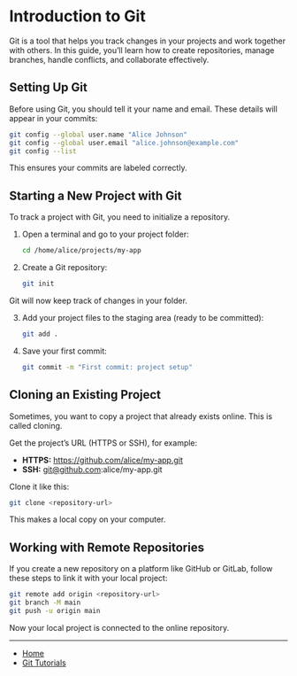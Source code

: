 # Introduction to Git

Git is a tool that helps you track changes in your projects and work together with others. In this guide, you’ll learn how to create repositories, manage branches, handle conflicts, and collaborate effectively.

## Setting Up Git

Before using Git, you should tell it your name and email. These details will appear in your commits:

```bash
git config --global user.name "Alice Johnson"
git config --global user.email "alice.johnson@example.com"
git config --list
```

This ensures your commits are labeled correctly.

## Starting a New Project with Git

To track a project with Git, you need to initialize a repository.

1. Open a terminal and go to your project folder:

    ```bash
    cd /home/alice/projects/my-app
    ```

2. Create a Git repository:

    ```bash
    git init
    ```

Git will now keep track of changes in your folder.

3. Add your project files to the staging area (ready to be committed):

    ````bash
    git add .
    ````

4. Save your first commit:

    ```bash
    git commit -m "First commit: project setup"
    ```

## Cloning an Existing Project

Sometimes, you want to copy a project that already exists online. This is called cloning.

Get the project’s URL (HTTPS or SSH), for example:

- **HTTPS:** https://github.com/alice/my-app.git
- **SSH:** git@github.com:alice/my-app.git

Clone it like this:

```bash
git clone <repository-url>
```

This makes a local copy on your computer.

## Working with Remote Repositories

If you create a new repository on a platform like GitHub or GitLab, follow these steps to link it with your local project:

```bash
git remote add origin <repository-url>
git branch -M main
git push -u origin main
```

Now your local project is connected to the online repository.

---

- [Home](./../../README.md)
- [Git Tutorials](./../tutorials.md)
